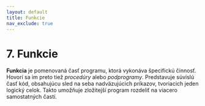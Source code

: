 ```yaml
---
layout: default
title: Funkcie
nav_exclude: true
---
```


# 7. Funkcie

**Funkcia** je pomenovaná časť programu, ktorá vykonáva špecifickú činnosť. Hovorí sa im preto tiež *procedúry* alebo *podprogramy*. Predstavuje súvislú časť kód, obsahujúcu sled na seba nadväzujúcich príkazov, tvoriacich jeden logický celok.  Takto umožňuje zložitejší program rozdeliť na viacero samostatných častí.
